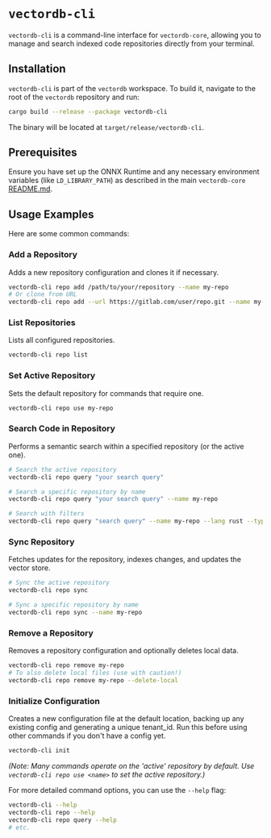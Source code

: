 # `vectordb-cli`

`vectordb-cli` is a command-line interface for `vectordb-core`, allowing you to manage and search indexed code repositories directly from your terminal.

## Installation

`vectordb-cli` is part of the `vectordb` workspace. To build it, navigate to the root of the `vectordb` repository and run:

```bash
cargo build --release --package vectordb-cli
```

The binary will be located at `target/release/vectordb-cli`.

## Prerequisites

Ensure you have set up the ONNX Runtime and any necessary environment variables (like `LD_LIBRARY_PATH`) as described in the main `vectordb-core` [README.md](../../README.md#prerequisites).

## Usage Examples

Here are some common commands:

### Add a Repository
Adds a new repository configuration and clones it if necessary.
```bash
vectordb-cli repo add /path/to/your/repository --name my-repo
# Or clone from URL
vectordb-cli repo add --url https://gitlab.com/user/repo.git --name my-repo
```

### List Repositories
Lists all configured repositories.
```bash
vectordb-cli repo list
```

### Set Active Repository
Sets the default repository for commands that require one.
```bash
vectordb-cli repo use my-repo
```

### Search Code in Repository
Performs a semantic search within a specified repository (or the active one).
```bash
# Search the active repository
vectordb-cli repo query "your search query"

# Search a specific repository by name
vectordb-cli repo query "your search query" --name my-repo

# Search with filters
vectordb-cli repo query "search query" --name my-repo --lang rust --type function --limit 5
```

### Sync Repository
Fetches updates for the repository, indexes changes, and updates the vector store.
```bash
# Sync the active repository
vectordb-cli repo sync

# Sync a specific repository by name
vectordb-cli repo sync --name my-repo
```

### Remove a Repository
Removes a repository configuration and optionally deletes local data.
```bash
vectordb-cli repo remove my-repo
# To also delete local files (use with caution!)
vectordb-cli repo remove my-repo --delete-local
```

### Initialize Configuration
Creates a new configuration file at the default location, backing up any existing config and generating a unique tenant_id. Run this before using other commands if you don't have a config yet.
```bash
vectordb-cli init
```

*(Note: Many commands operate on the 'active' repository by default. Use `vectordb-cli repo use <name>` to set the active repository.)*

For more detailed command options, you can use the `--help` flag:
```bash
vectordb-cli --help
vectordb-cli repo --help
vectordb-cli repo query --help
# etc.
``` 
